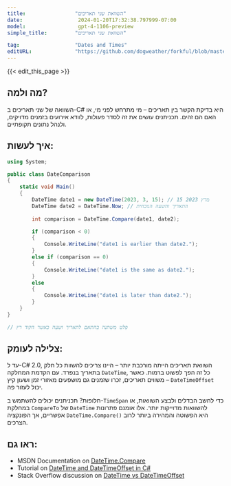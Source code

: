 ```yaml
---
title:                "השוואת שני תאריכים"
date:                  2024-01-20T17:32:38.797999-07:00
model:                 gpt-4-1106-preview
simple_title:         "השוואת שני תאריכים"

tag:                  "Dates and Times"
editURL:              "https://github.com/dogweather/forkful/blob/master/content/he/c-sharp/comparing-two-dates.md"
---
```


{{< edit_this_page >}}

## מה ולמה?
השוואה של שני תאריכים ב-C# היא בדיקת הקשר בין תאריכים – מי מתרחש לפני מי, או האם הם זהים. תכניתנים עושים את זה לסדר פעולות, לוודא אירועים בזמנים מדויקים, ולנהל נתונים תקופתיים.

## איך לעשות:
```C#
using System;

public class DateComparison
{
    static void Main()
    {
        DateTime date1 = new DateTime(2023, 3, 15); // 15 מרץ 2023
        DateTime date2 = DateTime.Now; // התאריך והשעה הנוכחית
        
        int comparison = DateTime.Compare(date1, date2);

        if (comparison < 0)
        {
            Console.WriteLine("date1 is earlier than date2.");
        }
        else if (comparison == 0)
        {
            Console.WriteLine("date1 is the same as date2.");
        }
        else
        {
            Console.WriteLine("date1 is later than date2.");
        }
    }
}

// פלט משתנה בהתאם לתאריך ושעה כאשר הקוד רץ
```

## צלילה לעומק:
עד ל-C# 2.0, השוואת תאריכים הייתה מורכבת יותר – היינו צריכים להשוות כל חלק בתאריך בנפרד. עם הקדמת המחלקה `DateTime`, כל זה הפך לפשוט ברמות. כאשר משווים תאריכים, זכרו שזמנים גם מושפעים מאזורי זמן ושעון קיץ – `DateTimeOffset` יכול לעזור פה.

חלופות? תכניתנים יכולים להשתמש ב-`TimeSpan` כדי לחשב הבדלים ולבצע השוואות, או במחלקת `CompareTo` של `DateTime` להשוואות מדוייקות יותר. אלו אומנם פתרונות אפשריים, אך הפונקציה `DateTime.Compare()` היא הפשוטה והמהירה ביותר לרוב הצרכים.

## ראו גם:
- MSDN Documentation on [DateTime.Compare](https://docs.microsoft.com/en-us/dotnet/api/system.datetime.compare?view=net-6.0)
- Tutorial on [DateTime and DateTimeOffset in C#](https://docs.microsoft.com/en-us/dotnet/standard/datetime/)
- Stack Overflow discussion on [DateTime vs DateTimeOffset](https://stackoverflow.com/questions/4331189/datetime-vs-datetimeoffset)
